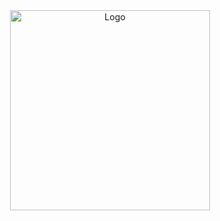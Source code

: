 <div align="center">
<img src="https://avatars.githubusercontent.com/u/143336098?s=400" alt="Logo" width="320" height="320">
</div>
